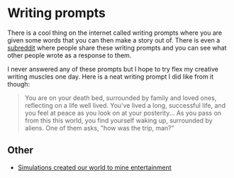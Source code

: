 # Writing prompts

There is a cool thing on the internet called writing prompts where you are given some words that you can then make a story out of. There is even a [subreddit](https://www.reddit.com/r/WritingPrompts/) where people share these writing prompts and you can see what other people wrote as a response to them.

I never answered any of these prompts but I hope to try flex my creative writing muscles one day. Here is a neat writing prompt I did like from it though:

> You are on your death bed, surrounded by family and loved ones, reflecting on a life well lived. You've lived a long, successful life, and you feel at peace as you look on at your posterity... As you pass on from this this world, you find yourself waking up, surrounded by aliens. One of them asks, "how was the trip, man?"

## Other

* [Simulations created our world to mine entertainment](https://www.reddit.com/r/AWLIAS/comments/72nki3/what_is_our_purpose/dnk4l3a/)

